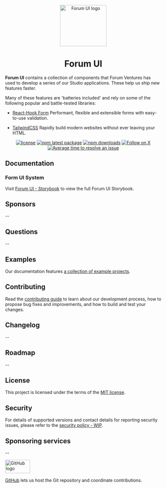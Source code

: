 <!-- markdownlint-disable-next-line -->
<p align="center">
  <a href="https://www.forumvc.com/" rel="noopener" target="_blank"><img width="150" height="133" src="https://media.licdn.com/dms/image/C4D0BAQEno9F1Lz4Aew/company-logo_200_200/0/1630469543014/acceleprise_san_francisco_logo?e=2147483647&v=beta&t=tGxGMRJI9ejy9WOWMTG72CRnY5HH_y49uZomX5wUpkQ" alt="Forum UI logo"></a>
</p>

<h1 align="center">Forum UI</h1>

**Forum UI** contains a collection of components that Forum Ventures has used to develop a series of our Studio applications. These help us ship new features faster.

Many of these features are 'batteries included' and rely on some of the following popular and battle-tested libraries:

- [React-Hook Form](https://react-hook-form.com/) Performant, flexible and extensible forms with easy-to-use validation.

- [TailwindCSS](https://tailwindcss.com/) Rapidly build modern websites without ever leaving your HTML.

<div align="center">

[![license](https://img.shields.io/badge/license-MIT-blue.svg)](https://github.com/forumventures-studio/forumui/blob/main/LICENSE)
[![npm latest package](https://img.shields.io/npm/v/@forumventures-studio/forumui/latest.svg)](https://www.npmjs.com/package/@forumventures-studio/forumui)
[![npm downloads](https://img.shields.io/npm/dm/@forumventures-studio/forumui.svg)](https://www.npmjs.com/package/@forumventures-studio/forumui)
[![Follow on X](https://img.shields.io/twitter/follow/forumventures.svg?label=follow+ForumVentures)](https://x.com/forumventures?lang=en)
[![Average time to resolve an issue](https://isitmaintained.com/badge/resolution/forumventures-studio/forumui.svg)](https://isitmaintained.com/project/forumventures-studio/forumui "Average time to resolve an issue")

</div>

## Documentation

### Form UI System

Visit [Forum UI - Storybook](https://mui.com/system/getting-started/) to view the full Forum UI Storybook.

## Sponsors

--

## Questions

--

## Examples

Our documentation features [a collection of example projects](https://github.com/mui/material-ui/tree/master/examples).

## Contributing

Read the [contributing guide](/CONTRIBUTING.md) to learn about our development process, how to propose bug fixes and improvements, and how to build and test your changes.

## Changelog

--

## Roadmap

--

## License

This project is licensed under the terms of the
[MIT license](/LICENSE).

## Security

For details of supported versions and contact details for reporting security issues, please refer to the [security policy - WIP]().

## Sponsoring services

--

<div>
<picture>
  <source media="(prefers-color-scheme: dark)" srcset="https://mui.com/static/readme/github-darkmode.svg">
  <source media="(prefers-color-scheme: light)" srcset="https://mui.com/static/readme/github-lightmode.svg">
  <img alt="GitHub logo" src="https://mui.com/static/readme/github-lightmode.svg" width="80" height="43">
</picture>

[GitHub](https://github.com/) lets us host the Git repository and coordinate contributions.

</div>

</div>
